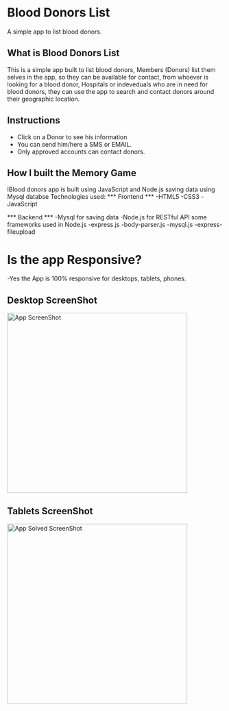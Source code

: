 # Blood Donors List

A simple app to list blood donors.

## What is Blood Donors List
This is a simple app built to list blood donors, Members (Donors) list them selves in the app, so they can be available for contact, from whoever is looking for a blood donor, Hospitals or indeveduals who are in need for blood donors, they can use the app to search and contact donors around their geographic location.

## Instructions
* Click on a Donor to see his information
* You can send him/here a SMS or EMAIL.
* Only approved accounts can contact donors.


## How I built the Memory Game
IBlood donors app is built using JavaScript and Node.js saving data using Mysql databse
Technologies used:
*** Frontend ***
-HTML5
-CSS3
-JavaScript

*** Backend ***
-Mysql for saving data
-Node.js for RESTful API
 some frameworks used in Node.js 
 -express.js
 -body-parser.js
 -mysql.js
 -express-fileupload

# Is the app Responsive? 
 -Yes the App is 100% responsive for desktops, tablets, phones.


## Desktop ScreenShot
<img src="/screenshots/screenshot1.png" alt="App ScreenShot" height="420">


## Tablets ScreenShot
<img src="/screenshots/screenshot2.png" alt="App Solved ScreenShot" height="420">
